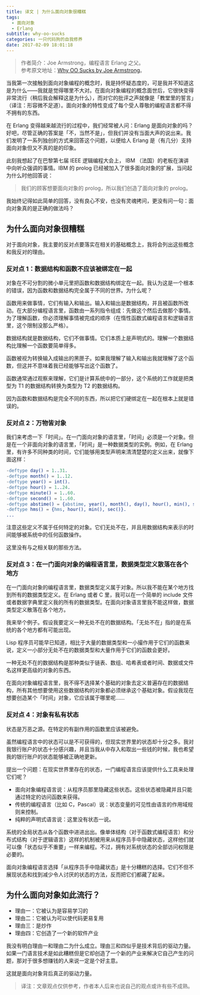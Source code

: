 ```yaml
---
title: 译文 | 为什么面向对象很糟糕
tags:
  - 面向对象
  - Erlang
subtitle: why-oo-sucks
categories: 一只代码狗的自我修养
date: 2017-02-09 18:01:18
---
```


> 作者简介：Joe Armstrong，编程语言 Erlang 之父。       
> 参考原文地址：[Why OO Sucks by Joe Armstrong](http://harmful.cat-v.org/software/OO_programming/why_oo_sucks)。

当我第一次接触到面向对象编程的概念时，我是持怀疑态度的，可是我并不知道这是为什么——我就是觉得哪里不大对。在面向对象编程的概念面世后，它很快变得非常流行（稍后我会解释这是为什么），而对它的批评之声就像是「教堂里的誓言」（译注：形容微不足道）。面向对象的特性变成了每个受人尊敬的编程语言都不得不拥有的东西。

在 Erlang 变得越来越流行的过程中，我们经常被人问：Erlang 是面向对象的吗？好吧，尽管正确的答案是「不，当然不是」，但我们并没有当面大声的说出来。我们发明了一系列独创的方式来回答这个问题，以便给人 Erlang 是（有几分）支持面向对象但又不真的是的印象。

<!-- more -->

此刻我想起了在巴黎第七届 IEEE 逻辑编程大会上， IBM （法国）的老板在演讲中向听众强调的事情。IBM 的 prolog 已经被加入了很多面向对象的扩展，当问起为什么时他回答说：

> 我们的顾客想要面向对象的 prolog，所以我们创造了面向对象的 prolog。

我始终记得如此简单的回答，没有良心不安，也没有灵魂拷问，更没有问一句：面向对象真的是正确的做法吗？

## 为什么面向对象很糟糕

对于面向对象，我主要的反对点要落实在相关的基础概念上，我将会列出这些概念和我反对的理由。

### 反对点 1：数据结构和函数不应该被绑定在一起

对象在不可分割的微小单元里把函数和数据结构绑定在一起。我认为这是一个根本的错误，因为函数和数据结构完全属于不同的世界。为什么呢？

函数用来做事情，它们有输入和输出。输入和输出是数据结构，并且被函数所改动。在大部分编程语言里，函数由一系列指令组成：先做这个然后去做那个事情。为了理解函数，你必须理解事情被完成的顺序（在惰性函数式编程语言和逻辑语言里，这个限制没那么严格）。

数据结构就是数据结构，它们不做事情。它们本质上是声明式的。理解一个数据结构比理解一个函数要简单得多。

函数被视为转换输入成输出的黑匣子。如果我理解了输入和输出我就理解了这个函数，但这并不意味着我已经能够写出这个函数了。

函数通常通过观察来理解，它们是计算系统中的一部分，这个系统的工作就是把类型为 T1 的数据结构转换为类型为 T2 的数据结构。

因为函数和数据结构是完全不同的东西，所以把它们硬绑定在一起在根本上就是错误的。

### 反对点 2：万物皆对象

我们来考虑一下「时间」。在一门面向对象的语言里，「时间」必须是一个对象。但是在一个非面向对象的语言里，「时间」是一种数据类型的实例。例如，在 Erlang 里，有许多不同种类的时间，它们能够用类型声明来清清楚楚的定义出来，就像下面这样：

```erlang
-deftype day() = 1..31.
-deftype month() = 1..12.
-deftype year() = int().
-deftype hour() = 1..24.
-deftype minute() = 1..60.
-deftype second() = 1..60.
-deftype abstime() = {abstime, year(), month(), day(), hour(), min(), sec()}.
-deftype hms() = {hms, hour(), min(), sec()}.
...
```

注意这些定义不属于任何特定的对象。它们无处不在，并且用数据结构来表示的时间能够被系统中的任何函数操作。

这里没有与之相关联的那些方法。

### 反对点 3：在一门面向对象的编程语言里，数据类型定义散落在各个地方

在一门面向对象的编程语言里，数据类型定义属于对象。所以我不能在某个地方找到所有的数据类型定义。在 Erlang 或者 C 里，我可以在一个简单的 include 文件或者数据字典里定义我的所有的数据类型。在面向对象语言里我不能这样做，数据类型定义散落在各个地方。

我来举个例子。假设我要定义一种无处不在的数据结构。「无处不在」指的是在系统的各个地方都有可能出现。

Lisp 程序员可能早已知道，相比于大量的数据类型和一小撮作用于它们的函数来说，定义一小部分无处不在的数据类型和大量作用于它们的函数会更好。

一种无处不在的数据结构是那种类似于链表、数组、哈希表或者时间、数据或文件名这样更高级的对象的东西。

在面向对象编程语言里，我不得不选择某个基础的对象去定义普遍存在的数据结构，所有其他想要使用这些数据结构的对象都必须继承这个基础对象。假设我现在想要创造某个「时间」对象，它应该属于哪里呢……

### 反对点 4：对象有私有状态

状态是万恶之源。在特定的有副作用的函数里应该被避免。

虽然编程语言中的状态可以是不可获得的，但现实世界里的状态却十分之多。我对我银行账户的状态十分感兴趣，并且当我从中存入和取出一些钱的时候，我也希望我的银行账户的状态能够被正确地更新。

提出一个问题：在现实世界里存在的状态，一门编程语言应该提供什么工具来处理它们呢？

- 面向对象编程语言说：从程序员那里隐藏这些状态。这些状态被隐藏并且只能通过特定的访问函数来获得。
- 传统的编程语言（比如 C，Pascal）说：状态变量的可见性由语言的作用域规则来控制。
- 纯粹的声明式语言说：这里没有状态一说。

系统的全局状态从各个函数中进进出出。像单体结构（对于函数式编程语言）和分布式结构（对于逻辑语言）这样的机制被用来从程序员手中隐藏状态，这样他们就可以像「状态似乎不重要」一样来编程。不过，拥有对系统状态的全部访问权限是必要的。

面向对象编程语言选择「从程序员手中隐藏状态」是十分糟糕的选择。它们不但不展现状态和找到减少令人讨厌的状态的方法，反而把它们都藏了起来。

## 为什么面向对象如此流行？

- 理由一：它被认为是容易学习的
- 理由二：它被认为可以使代码更易复用
- 理由三：是炒作
- 理由四：它创造了一个新的软件产业

我没有明白理由一和理由二为什么成立。理由三和四似乎是技术背后的驱动力量。如果一门语言技术是如此糟糕但是它却创造了一个新的产业来解决它自己产生的问题，那对于很多想赚钱的人来说一定是个好主意。

这就是面向对象背后真正的驱动力量。

> 译注：文章观点仅供参考，作者本人后来也说自己的观点或许有些不成熟。
